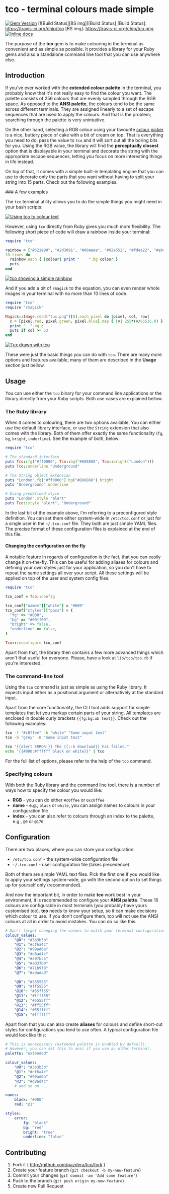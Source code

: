 # tco - terminal colours made simple

[![Gem Version](https://badge.fury.io/rb/tco.png)](http://badge.fury.io/rb/tco)
[![Build Status][BS img]][Build Status]
[Build Status]: https://travis-ci.org/chip/tco
[BS img]: https://travis-ci.org/chip/tco.png
[![Inline docs](http://inch-pages.github.io/github/pazdera/tco.png)](http://inch-pages.github.io/github/pazdera/tco)

The purpose of the **tco** gem is to make colouring in the terminal as
convenient and as simple as possible. It provides a library for your Ruby gems
and also a standalone command line tool that you can use anywhere else.

## Introduction

If you've ever worked with the **extended colour palette** in the terminal, you
probably know that it's not really easy to find the colour you want. The
palette consists of 256 colours that are evenly sampled through the RGB space.
As opposed to the **ANSI palette**, the colours tend to be the same across
different terminals. They are assigned linearly to a set of escape sequences
that are used to apply the colours. And that is the problem; searching
through the palette is very unintuitive.

On the other hand, selecting a RGB colour using your favourite
[colour picker](http://www.colourpicker.com/) is a nice, buttery piece of cake
with a bit of cream on top. That is everything you need to do; pass the value
to `tco` and it will sort out all the boring bits for you. Using the
RGB value, the library will find the **perceptually closest** option that is
displayable in your terminal and decorate the string with the appropriate
escape sequences, letting you focus on more interesting things in life instead.

On top of that, it comes with a simple built-in templating engine that you can
use to decorate only the parts that you want without having to split your
string into 15 parts. Check out the following examples.

### A few examples

The `tco` terminal utility allows you to do the simple things you might need
in your bash scripts:

[![Using tco to colour text](http://broken.build/assets/images/posts/tco-terminal.png)](http://broken.build/assets/images/posts/tco-terminal.png)

However, using `tco` directly from Ruby gives you much more flexibility. The
following short piece of code will draw a rainbow inside your terminal:

```ruby
require "tco"

rainbow = ["#622e90", "#2d3091", "#00aaea", "#02a552", "#fdea22", "#eb443b", "#f37f5a"]
10.times do
  rainbow.each { |colour| print "    ".bg colour }
  puts
end
```

[![tco showing a simple rainbow](http://broken.build/assets/images/posts/tco-rainbow.png)](http://broken.build/assets/images/posts/tco-rainbow.png)

And if you add a bit of `rmagick` to the equation, you can even render whole
images in your terminal with no more than 10 lines of code.

```ruby
require "tco"
require "rmagick"

Magick::Image.read("tux.png")[0].each_pixel do |pixel, col, row|
  c = [pixel.red, pixel.green, pixel.blue].map { |v| 255*(v/65535.0) }
  print "  ".bg c
  puts if col >= 53
end
```

[![Tux drawn with tco](http://broken.build/assets/images/posts/tco-tux.png)](http://broken.build/assets/images/posts/tco-tux.png)

These were just the basic things you can do with `tco`. There are many more
options and features available, many of them are described in the **Usage**
section just bellow.

## Usage

You can use either the `tco` binary for your command line applications or the
library directly from your Ruby scripts. Both use cases are explained bellow.

### The Ruby library

When it comes to colouring, there are two options available. You can either use
the default library interface, or use the `String` extension that also comes
with the library. Both of them offer exactly the same functionality (`fg`, `bg`,
`bright`, `underline`). See the example of both, below:

```ruby
require "tco"

# The standard interface
puts Tco::fg("#ff0000", Tco::bg("#888888", Tco::bright("London")))
puts Tco::underline "Underground"

# The String object extension
puts "London".fg("#ff0000").bg("#888888").bright
puts "Underground".underline

# Using predefined style
puts "London".style "alert"
puts Tco::style "alert", "Underground"
```

In the last bit of the example above, I'm referring to a preconfigured style
definition. You can set them either system-wide in `/etc/tco.conf` or just for
a single user in the `~/.tco.conf` file. They both are just simple YAML files.
The precise format of these configuration files is explained at the end of this
file.

#### Changing the configuration on the fly

A notable feature in regards of configuration is the fact, that you can easily
change it on-the-fly. This can be useful for adding aliases for colours and
defining your own styles just for your application, so you don't have to repeat
the same settings all over your script. All these settings will be applied on
top of the user and system config files.

```ruby
require "tco"

tco_conf = Tco::config

tco_conf["names"]["white"] = "#000"
tco_conf["styles"]["pass"] = {
  "fg" => "#000",
  "bg" => "#00ff00",
  "bright" => false,
  "underline" => false,
}

Tco::reconfigure tco_conf
```

Apart from that, the library then contains a few more advanced things which
aren't that useful for everyone. Please, have a look at `lib/tco/tco.rb` if
you're interested.

### The command-line tool

Using the `tco` command is just as simple as using the Ruby library. It expects
input either as a positional argument or alternatively at the standard input.

Apart from the core functionality, the CLI tool adds support for simple
templates that let you markup certain parts of your string. All templates
are enclosed in double curly brackets `{{fg:bg:ub text}}`. Check out the
following examples:

```bash
tco -f "#c0ffee" -b "white" "Some input text"
tco -b "grey" -B "Some input text"

tco "{{alert ERROR:}} The {{::b download}} has failed."
echo "{{#000:#ffffff black on white}}" | tco
```

For the full list of options, please refer to the help of the `tco` command.

### Specifying colours

With both the Ruby library and the command line tool, there is a number of
ways how to specify the colour you would like:

* **RGB** - you can do either `#c0ffee` or `0xc0ffee`
* **name** - e.g., `black` or `white`, you can assign names to colours in your
  configuration file
* **index** - you can also refer to colours through an index to the palette,
  e.g., `@0` or `@176`.


## Configuration

There are two places, where you can store your configuration:

* `/etc/tco.conf` - the system-wide configuration file
* `~/.tco.conf` - user configuration file (takes precedence)

Both of them are simple YAML text files. Pick the first one if you would like
to apply your settings system-wide, go with the second option to set things up
for yourself only (recommended).

And now the important bit, in order to make **tco** work best in your
environment, it is recommended to configure your **ANSI palette**. These 16
colours are configurable in most terminals (you probably have yours customised
too). **tco** needs to know your setup, so it can make decisions which colour
to use. If you don't configure them, tco will not use the ANSI colours at all
in order to avoid mistakes. You can do so like this:

```yaml
# Don't forget changing the values to match your terminal configuration
colour_values:
    "@0": "#3b3b3b"
    "@1": "#cf6a4c"
    "@2": "#99ad6a"
    "@3": "#d8ad4c"
    "@4": "#597bc5"
    "@5": "#a037b0"
    "@6": "#71b9f8"
    "@7": "#adadad"

    "@8": "#555555"
    "@9": "#ff5555"
    "@10": "#55ff55"
    "@11": "#ffff55"
    "@12": "#5555ff"
    "@13": "#ff55ff"
    "@14": "#55ffff"
    "@15": "#ffffff"
```

Apart from that you can also create **aliases** for colours and define
short-cut styles for configurations you tend to use often. A typical
configuration file would look like this:

```yaml
# This is unnecessary (extended palette is enabled by default).
# However, you can set this to ansi if you use an older terminal.
palette: "extended"

colour_values:
    "@0": "#3b3b3b"
    "@1": "#cf6a4c"
    "@2": "#99ad6a"
    "@3": "#d8ad4c"
    # and so on ...

names:
    black: "#000"
    red: "@1"

styles:
    error:
        fg: "black"
        bg: "red"
        bright: "true"
        underline: "false"
```

## Contributing

1. Fork it ( http://github.com/pazdera/tco/fork )
2. Create your feature branch (`git checkout -b my-new-feature`)
3. Commit your changes (`git commit -am 'Add some feature'`)
4. Push to the branch (`git push origin my-new-feature`)
5. Create new Pull Request
